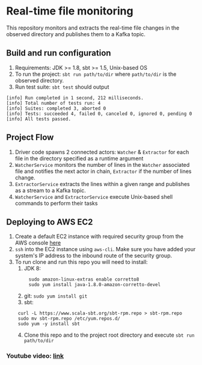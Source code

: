 # Real-time file monitoring

This repository monitors and extracts the real-time file changes in the observed directory and publishes them to a Kafka topic.

## Build and run configuration
1. Requirements: JDK >= 1.8, sbt >= 1.5, Unix-based OS
2. To run the project: `sbt run path/to/dir` where `path/to/dir` is the observed directory.
3. Run test suite: `sbt test` should output
```console
[info] Run completed in 1 second, 212 milliseconds.
[info] Total number of tests run: 4
[info] Suites: completed 3, aborted 0
[info] Tests: succeeded 4, failed 0, canceled 0, ignored 0, pending 0
[info] All tests passed.
```

## Project Flow
1. Driver code spawns 2 connected actors: `Watcher` & `Extractor` for each file in the directory specified as a runtime argument
2. `WatcherService` monitors the number of lines in the `Watcher` associated file and notifies the next actor in chain, `Extractor` if the number of lines change.
3. `ExtractorService` extracts the lines within a given range and publishes as a stream to a Kafka topic.
4. `WatcherService` and `ExtractorService` execute Unix-based shell commands to perform their tasks

## Deploying to AWS EC2
1. Create a default EC2 instance with required security group from the AWS console [here]()
2. `ssh` into the EC2 instance using `aws-cli`. Make sure you have added your system's IP address to the inbound route of the security group.
3. To run clone and run this repo you will need to install:
   1. JDK 8:
   ```console
        sudo amazon-linux-extras enable corretto8
        sudo yum install java-1.8.0-amazon-corretto-devel
   ```
   2. git:
   `sudo yum install git`
   3. sbt:
   ```console
    curl -L https://www.scala-sbt.org/sbt-rpm.repo > sbt-rpm.repo
    sudo mv sbt-rpm.repo /etc/yum.repos.d/
    sudo yum -y install sbt
   ```
   4. Clone this repo and to the project root directory and execute `sbt run path/to/dir`

### Youtube video: [link](https://youtu.be/TDNmTYhNl1E)